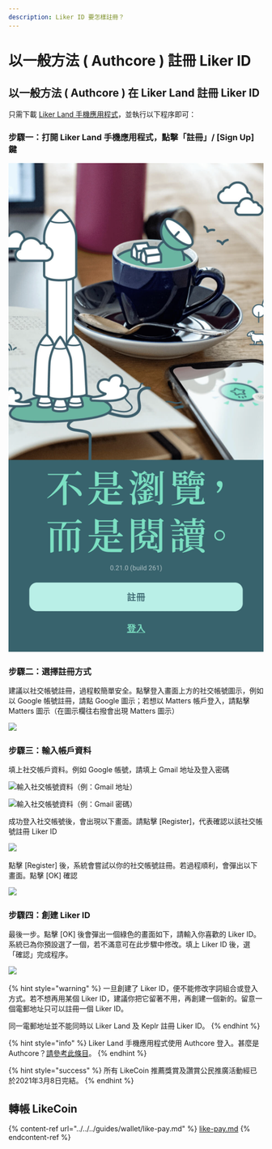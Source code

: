 ```yaml
---
description: Liker ID 要怎樣註冊？
---
```


# 以一般方法 ( Authcore ) 註冊 Liker ID

## 以一般方法 ( Authcore ) 在 Liker Land 註冊 Liker ID

只需下載 [Liker Land 手機應用程式](https://liker.land/getapp)，並執行以下程序即可：

### 步驟一：打開 Liker Land 手機應用程式，點擊「註冊」/ \[Sign Up] 鍵 <a href="#1" id="1"></a>

![](<../../../.gitbook/assets/Sign Up.png>)

### 步驟二：選擇註冊方式

建議以社交帳號註冊，過程較簡單安全。點擊登入畫面上方的社交帳號圖示，例如以 Google 帳號註冊，請點 Google 圖示；若想以 Matters 帳戶登入，請點擊 Matters 圖示（在圖示欄往右撥會出現 Matters 圖示）

![](../../../.gitbook/assets/IMG\_2334.PNG)

### 步驟三：輸入帳戶資料

填上社交帳戶資料。例如 Google 帳號，請填上 Gmail 地址及登入密碼

![輸入社交帳號資料（例：Gmail 地址）](../../../.gitbook/assets/IMG\_2338.PNG)

![輸入社交帳號資料（例：Gmail 密碼）](../../../.gitbook/assets/IMG\_2339.PNG)

成功登入社交帳號後，會出現以下畫面。請點擊 \[Register]，代表確認以該社交帳號註冊 Liker ID

![](../../../.gitbook/assets/IMG\_2340.PNG)

點擊 \[Register] 後，系統會嘗試以你的社交帳號註冊。若過程順利，會彈出以下畫面。點擊 \[OK] 確認

![](../../../.gitbook/assets/img\_2341.png)

### 步驟四：創建 Liker ID

最後一步。點擊 \[OK] 後會彈出一個綠色的畫面如下，請輸入你喜歡的 Liker ID。系統已為你預設選了一個，若不滿意可在此步驟中修改。填上 Liker ID 後，選「確認」完成程序。

![](../../../.gitbook/assets/IMG\_2342.PNG)

{% hint style="warning" %}
一旦創建了 Liker ID，便不能修改字詞組合或登入方式。若不想再用某個 Liker ID，建議你把它留著不用，再創建一個新的。留意一個電郵地址只可以註冊一個 Liker ID。

同一電郵地址並不能同時以 Liker Land 及 Keplr 註冊 Liker ID。
{% endhint %}

{% hint style="info" %}
Liker Land 手機應用程式使用 Authcore 登入。甚麼是 Authcore？[請參考此條目](what-is-authcore.md)。
{% endhint %}

{% hint style="success" %}
所有 LikeCoin 推薦獎賞及讚賞公民推廣活動經已於2021年3月8日完結。
{% endhint %}

## 轉帳 LikeCoin

{% content-ref url="../../../guides/wallet/like-pay.md" %}
[like-pay.md](../../../guides/wallet/like-pay.md)
{% endcontent-ref %}
